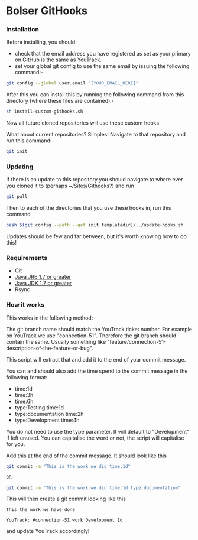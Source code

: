 # Bolser GitHooks

### Installation

Before installing, you should:
 * check that the email address you have registered as set as your primary on GitHub is the same as YouTrack.
 * set your global git config to use the same email by issuing the following command:-

```bash
git config --global user.email "[YOUR_EMAIL_HERE]"
```

After this you can install this by running the following command from this directory (where these files are contained):-

```bash
sh install-custom-githooks.sh
```

Now all future cloned repositories will use these custom hooks

What about current repositories? Simples! Navigate to that repository and run this command:-

```bash
git init
```

### Updating

If there is an update to this repository you should navigate to where ever you cloned it to (perhaps ~/Sites/Githooks?) and run

```bash
git pull
```

Then to each of the directories that you use these hooks in, run this command

```bash
bash $(git config --path --get init.templatedir)/../update-hooks.sh
```

Updates should be few and far between, but it's worth knowing how to do this!

### Requirements

* Git
* [Java JRE 1.7 or greater](http://www.oracle.com/technetwork/java/javase/downloads/index.html)
* [Java JDK 1.7 or greater](http://www.oracle.com/technetwork/java/javase/downloads/index.html)
* Rsync

### How it works

This works in the following method:-

The git branch name should match the YouTrack ticket number. For example on YouTrack we use "connection-51". Therefore the git branch should contain the same. Usually something like "feature/connection-51-description-of-the-feature-or-bug".

This script will extract that and add it to the end of your commit message.

You can and should also add the time spend to the commit message in the following format:

* time:1d
* time:3h
* time:6h
* type:Testing time:1d
* type:documentation time:2h
* type:Development time:4h

You do not need to use the type parameter. It will default to "Development" if left unused. You can capitalise the word or not, the script will capitalise for you.

Add this at the end of the commit message. It should look like this

```bash
git commit -m "This is the work we did time:1d"

OR

git commit -m "This is the work we did time:1d type:documentation"
```

This will then create a git commit looking like this

```
This the work we have done

YouTrack: #connection-51 work Development 1d
```

and update YouTrack accordingly!
